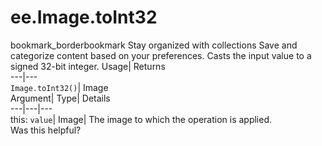  
#  ee.Image.toInt32 
bookmark_borderbookmark Stay organized with collections  Save and categorize content based on your preferences.
Casts the input value to a signed 32-bit integer. 
Usage| Returns  
---|---  
`Image.toInt32()`| Image  
Argument| Type| Details  
---|---|---  
this: `value`| Image| The image to which the operation is applied.  
Was this helpful?
